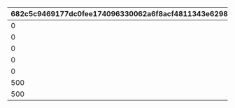 |682c5c9469177dc0fee174096330062a6f8acf4811343e6298a380723432c50e|212c8e38c3603d98cf204505d6525fa615991de23174bd9728bdd8ec2fc4904e|b3a17e48697630b659efec326f9caa1e068d8f69a1517918fa5f506d1852709f|319bdf6a0fa92c312f8f7cc169dea1baebda42de1db2494563247e8ee31a13d4|756ff69facf3443921da71a53020a36917785ba319d5eada57a2ebec82ce11ad|2bec09293ad74596fad2d72e799f196d6d9f808dd8e7840ff7a17353c7e4f464|1bca11dbeadb4f216762b5b2def9335177f0c909c7edfb82a73ade22ef28fc0d|0fa0665c3d093fdbdc406deff4e6ad6bf4ec716e624ec287cc2bcb700980884f|
| --- | --- | --- | --- | --- | --- | --- | --- |
|0|0|5|100|1|80|1|10|
|0|0|25|101|1|90|1|10|
|0|0|0|200|1|80|2|10|
|0|0|180|300|0|80|4|0|
|0|0|0|400|0|100|3|0|
|500|1|1|500|0|100|5|0|
|500|2|2|510|0|130|5|0|